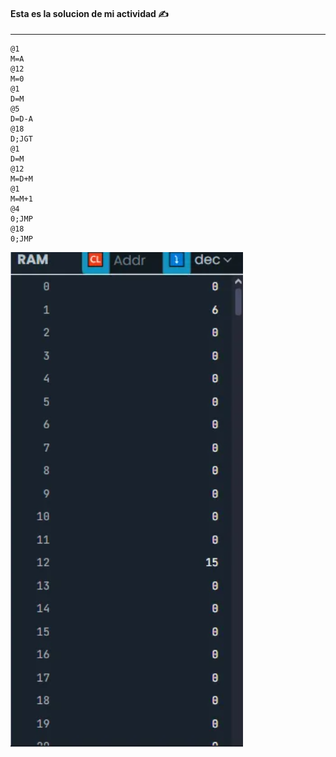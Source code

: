 #### Esta es la solucion de mi actividad ✍️
---

```assembly
@1
M=A
@12
M=0
@1
D=M
@5
D=D-A
@18
D;JGT
@1
D=M
@12
M=D+M
@1
M=M+1
@4
0;JMP
@18
0;JMP
```

![image](../../../../assets/Actividad1.9.png)